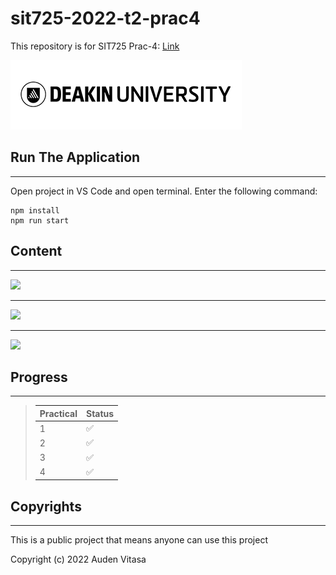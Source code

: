 # sit725-2022-t2-prac4

This repository is for SIT725 Prac-4: [Link](https://github.com/abvitasa/sit725-2022-t2-prac4)

![deakin_logo](public/images/readme/deakin_logo.png)

## Run The Application

---

Open project in VS Code and open terminal. Enter the following command:

```
npm install
npm run start
```

## Content

---

<img src="public/images/readme/page_1.png" margin="auto" width="500">

---

<img src="public/images/readme/page_2.png" width="500">

---

<img src="public/images/readme/page_3.png" width="500">

## Progress

---

> | Practical | Status |
> | :-------- | ------ |
> | 1         | ✅     |
> | 2         | ✅     |
> | 3         | ✅     |
> | 4         | ✅     |

## Copyrights

---

This is a public project that means anyone can use this project

Copyright (c) 2022 Auden Vitasa
